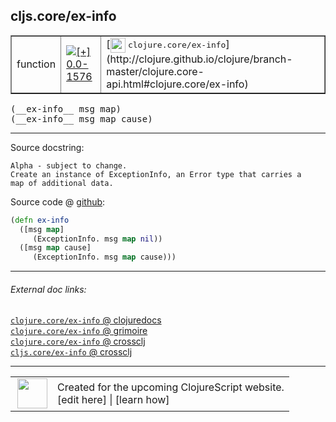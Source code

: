 ## cljs.core/ex-info



 <table border="1">
<tr>
<td>function</td>
<td><a href="https://github.com/cljsinfo/cljs-api-docs/tree/0.0-1576"><img valign="middle" alt="[+] 0.0-1576" title="Added in 0.0-1576" src="https://img.shields.io/badge/+-0.0--1576-lightgrey.svg"></a> </td>
<td>
[<img height="24px" valign="middle" src="http://i.imgur.com/1GjPKvB.png"> <samp>clojure.core/ex-info</samp>](http://clojure.github.io/clojure/branch-master/clojure.core-api.html#clojure.core/ex-info)
</td>
</tr>
</table>


 <samp>
(__ex-info__ msg map)<br>
</samp>
 <samp>
(__ex-info__ msg map cause)<br>
</samp>

---





Source docstring:

```
Alpha - subject to change.
Create an instance of ExceptionInfo, an Error type that carries a
map of additional data.
```


Source code @ [github](https://github.com/clojure/clojurescript/blob/r1820/src/cljs/cljs/core.cljs#L7415-L7422):

```clj
(defn ex-info
  ([msg map]
     (ExceptionInfo. msg map nil))
  ([msg map cause]
     (ExceptionInfo. msg map cause)))
```

<!--
Repo - tag - source tree - lines:

 <pre>
clojurescript @ r1820
└── src
    └── cljs
        └── cljs
            └── <ins>[core.cljs:7415-7422](https://github.com/clojure/clojurescript/blob/r1820/src/cljs/cljs/core.cljs#L7415-L7422)</ins>
</pre>

-->

---



###### External doc links:

[`clojure.core/ex-info` @ clojuredocs](http://clojuredocs.org/clojure.core/ex-info)<br>
[`clojure.core/ex-info` @ grimoire](http://conj.io/store/v1/org.clojure/clojure/1.7.0-beta3/clj/clojure.core/ex-info/)<br>
[`clojure.core/ex-info` @ crossclj](http://crossclj.info/fun/clojure.core/ex-info.html)<br>
[`cljs.core/ex-info` @ crossclj](http://crossclj.info/fun/cljs.core.cljs/ex-info.html)<br>

---

 <table>
<tr><td>
<img valign="middle" align="right" width="48px" src="http://i.imgur.com/Hi20huC.png">
</td><td>
Created for the upcoming ClojureScript website.<br>
[edit here] | [learn how]
</td></tr></table>

[edit here]:https://github.com/cljsinfo/cljs-api-docs/blob/master/cljsdoc/cljs.core_ex-info.cljsdoc
[learn how]:https://github.com/cljsinfo/cljs-api-docs/wiki/cljsdoc-files

<!--

This information was too distracting to show to readers, but I'll leave it
commented here since it is helpful to:

- pretty-print the data used to generate this document
- and show how to retrieve that data



The API data for this symbol:

```clj
{:ns "cljs.core",
 :name "ex-info",
 :signature ["[msg map]" "[msg map cause]"],
 :history [["+" "0.0-1576"]],
 :type "function",
 :full-name-encode "cljs.core_ex-info",
 :source {:code "(defn ex-info\n  ([msg map]\n     (ExceptionInfo. msg map nil))\n  ([msg map cause]\n     (ExceptionInfo. msg map cause)))",
          :title "Source code",
          :repo "clojurescript",
          :tag "r1820",
          :filename "src/cljs/cljs/core.cljs",
          :lines [7415 7422]},
 :full-name "cljs.core/ex-info",
 :clj-symbol "clojure.core/ex-info",
 :docstring "Alpha - subject to change.\nCreate an instance of ExceptionInfo, an Error type that carries a\nmap of additional data."}

```

Retrieve the API data for this symbol:

```clj
;; from Clojure REPL
(require '[clojure.edn :as edn])
(-> (slurp "https://raw.githubusercontent.com/cljsinfo/cljs-api-docs/catalog/cljs-api.edn")
    (edn/read-string)
    (get-in [:symbols "cljs.core/ex-info"]))
```

-->
